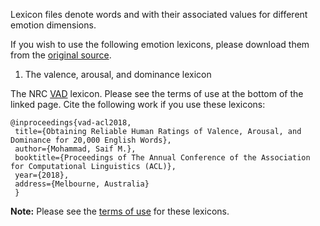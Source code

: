 Lexicon files denote words and with their associated values for different emotion dimensions.

If you wish to use the following emotion lexicons, please download them from the [original source](http://saifmohammad.com/WebPages/lexicons.html).

1. The valence, arousal, and dominance lexicon  

The NRC [VAD](http://saifmohammad.com/WebPages/nrc-vad.html) lexicon. Please see the terms of use at the bottom of the linked page.
Cite the following work if you use these lexicons:
```
@inproceedings{vad-acl2018,
 title={Obtaining Reliable Human Ratings of Valence, Arousal, and Dominance for 20,000 English Words},
 author={Mohammad, Saif M.},
 booktitle={Proceedings of The Annual Conference of the Association for Computational Linguistics (ACL)},
 year={2018},
 address={Melbourne, Australia}
 }
 ```

**Note:** Please see the [terms of use](http://saifmohammad.com/WebPages/lexicons.html) for these lexicons.
